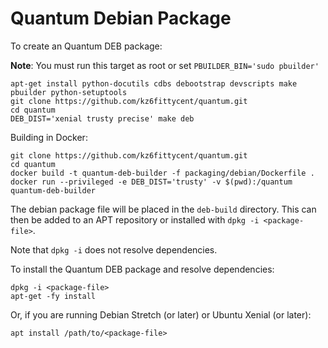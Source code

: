 Quantum Debian Package
======================

To create an Quantum DEB package:

__Note__: You must run this target as root or set `PBUILDER_BIN='sudo pbuilder'`

```
apt-get install python-docutils cdbs debootstrap devscripts make pbuilder python-setuptools
git clone https://github.com/kz6fittycent/quantum.git
cd quantum
DEB_DIST='xenial trusty precise' make deb
```

Building in Docker:

```
git clone https://github.com/kz6fittycent/quantum.git
cd quantum
docker build -t quantum-deb-builder -f packaging/debian/Dockerfile .
docker run --privileged -e DEB_DIST='trusty' -v $(pwd):/quantum quantum-deb-builder
```

The debian package file will be placed in the `deb-build` directory. This can then be added to an APT repository or installed with `dpkg -i <package-file>`.

Note that `dpkg -i` does not resolve dependencies.

To install the Quantum DEB package and resolve dependencies:

```
dpkg -i <package-file>
apt-get -fy install
```

Or, if you are running Debian Stretch (or later) or Ubuntu Xenial (or later):

```
apt install /path/to/<package-file>
```
